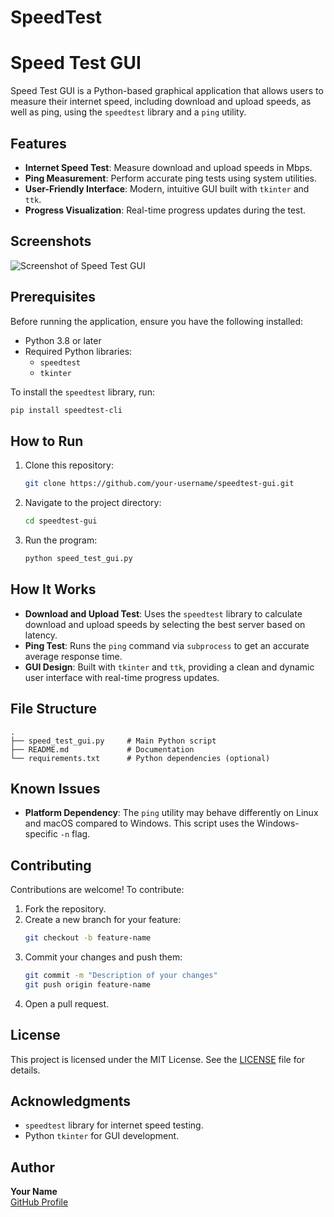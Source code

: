 # SpeedTest
# Speed Test GUI

Speed Test GUI is a Python-based graphical application that allows users to measure their internet speed, including download and upload speeds, as well as ping, using the `speedtest` library and a `ping` utility.

## Features

- **Internet Speed Test**: Measure download and upload speeds in Mbps.
- **Ping Measurement**: Perform accurate ping tests using system utilities.
- **User-Friendly Interface**: Modern, intuitive GUI built with `tkinter` and `ttk`.
- **Progress Visualization**: Real-time progress updates during the test.

## Screenshots

![Screenshot of Speed Test GUI](placeholder-for-screenshot)

## Prerequisites

Before running the application, ensure you have the following installed:

- Python 3.8 or later
- Required Python libraries:
  - `speedtest`
  - `tkinter`

To install the `speedtest` library, run:
```bash
pip install speedtest-cli
```

## How to Run

1. Clone this repository:
   ```bash
   git clone https://github.com/your-username/speedtest-gui.git
   ```
2. Navigate to the project directory:
   ```bash
   cd speedtest-gui
   ```
3. Run the program:
   ```bash
   python speed_test_gui.py
   ```

## How It Works

- **Download and Upload Test**: Uses the `speedtest` library to calculate download and upload speeds by selecting the best server based on latency.
- **Ping Test**: Runs the `ping` command via `subprocess` to get an accurate average response time.
- **GUI Design**: Built with `tkinter` and `ttk`, providing a clean and dynamic user interface with real-time progress updates.

## File Structure

```
.
├── speed_test_gui.py     # Main Python script
├── README.md             # Documentation
└── requirements.txt      # Python dependencies (optional)
```

## Known Issues

- **Platform Dependency**: The `ping` utility may behave differently on Linux and macOS compared to Windows. This script uses the Windows-specific `-n` flag.

## Contributing

Contributions are welcome! To contribute:

1. Fork the repository.
2. Create a new branch for your feature:
   ```bash
   git checkout -b feature-name
   ```
3. Commit your changes and push them:
   ```bash
   git commit -m "Description of your changes"
   git push origin feature-name
   ```
4. Open a pull request.

## License

This project is licensed under the MIT License. See the [LICENSE](LICENSE) file for details.

## Acknowledgments

- `speedtest` library for internet speed testing.
- Python `tkinter` for GUI development.

## Author

**Your Name**  
[GitHub Profile](https://github.com/NorbertKowalski80)
